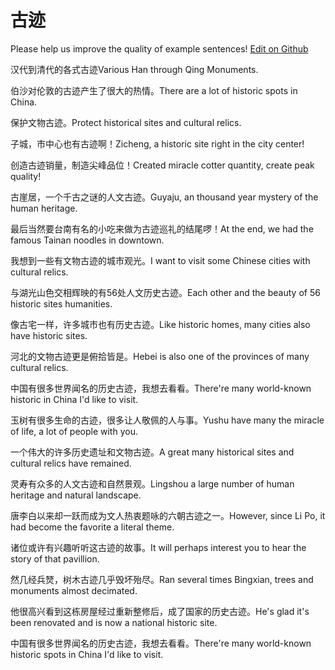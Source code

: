 # 古迹

Please help us improve the quality of example sentences! [Edit on Github](https://github.com/jiyushe/jiyu-example-sentence-source/blob/main/chinese/guji_2.md)

<p><span class="chinese">汉代到清代的各式古迹</span><span class="english">Various Han through Qing Monuments.</span></p>

<p><span class="chinese">伯沙对伦敦的古迹产生了很大的热情。</span><span class="english">There are a lot of historic spots in China.</span></p>

<p><span class="chinese">保护文物古迹。</span><span class="english">Protect historical sites and cultural relics.</span></p>

<p><span class="chinese">子城，市中心也有古迹啊！</span><span class="english">Zicheng, a historic site right in the city center!</span></p>

<p><span class="chinese">创造古迹销量，制造尖峰品位！</span><span class="english">Created miracle cotter quantity, create peak quality!</span></p>

<p><span class="chinese">古崖居，一个千古之谜的人文古迹。</span><span class="english">Guyaju, an thousand year mystery of the human heritage.</span></p>

<p><span class="chinese">最后当然要台南有名的小吃来做为古迹巡礼的结尾啰！</span><span class="english">At the end, we had the famous Tainan noodles in downtown.</span></p>

<p><span class="chinese">我想到一些有文物古迹的城市观光。</span><span class="english">I want to visit some Chinese cities with cultural relics.</span></p>

<p><span class="chinese">与湖光山色交相辉映的有56处人文历史古迹。</span><span class="english">Each other and the beauty of 56 historic sites humanities.</span></p>

<p><span class="chinese">像古宅一样，许多城市也有历史古迹。</span><span class="english">Like historic homes, many cities also have historic sites.</span></p>

<p><span class="chinese">河北的文物古迹更是俯拾皆是。</span><span class="english">Hebei is also one of the provinces of many cultural relics.</span></p>

<p><span class="chinese">中国有很多世界闻名的历史古迹，我想去看看。</span><span class="english">There're many world-known historic in China I'd like to visit.</span></p>

<p><span class="chinese">玉树有很多生命的古迹，很多让人敬佩的人与事。</span><span class="english">Yushu have many the miracle of life, a lot of people with you.</span></p>

<p><span class="chinese">一个伟大的许多历史遗址和文物古迹。</span><span class="english">A great many historical sites and cultural relics have remained.</span></p>

<p><span class="chinese">灵寿有众多的人文古迹和自然景观。</span><span class="english">Lingshou a large number of human heritage and natural landscape.</span></p>

<p><span class="chinese">唐李白以来却一跃而成为文人热衷题咏的六朝古迹之一。</span><span class="english">However, since Li Po, it had become the favorite a literal theme.</span></p>

<p><span class="chinese">诸位或许有兴趣听听这古迹的故事。</span><span class="english">It will perhaps interest you to hear the story of that pavillion.</span></p>

<p><span class="chinese">然几经兵燹，树木古迹几乎毁坏殆尽。</span><span class="english">Ran several times Bingxian, trees and monuments almost decimated.</span></p>

<p><span class="chinese">他很高兴看到这栋房屋经过重新整修后，成了国家的历史古迹。</span><span class="english">He's glad it's been renovated and is now a national historic site.</span></p>

<p><span class="chinese">中国有很多世界闻名的历史古迹，我想去看看。</span><span class="english">There're many world-known historic spots in China I'd like to visit.</span></p>

